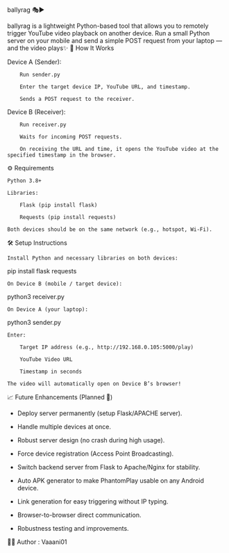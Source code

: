 ballyrag 🎭▶️

ballyrag is a lightweight Python-based tool that allows you to remotely trigger YouTube video playback on another device.
Run a small Python server on your mobile and send a simple POST request from your laptop — and the video plays✨
🚀 How It Works

  Device A (Sender):

        Run sender.py

        Enter the target device IP, YouTube URL, and timestamp.

        Sends a POST request to the receiver.

  Device B (Receiver):

        Run receiver.py

        Waits for incoming POST requests.

        On receiving the URL and time, it opens the YouTube video at the specified timestamp in the browser.

⚙️ Requirements

    Python 3.8+

    Libraries:

        Flask (pip install flask)

        Requests (pip install requests)

    Both devices should be on the same network (e.g., hotspot, Wi-Fi).

🛠️ Setup Instructions

    Install Python and necessary libraries on both devices:

pip install flask requests

    On Device B (mobile / target device):

python3 receiver.py

    On Device A (your laptop):

python3 sender.py

    Enter:

        Target IP address (e.g., http://192.168.0.105:5000/play)

        YouTube Video URL

        Timestamp in seconds

    The video will automatically open on Device B’s browser!

📈 Future Enhancements (Planned 🚧)

  - Deploy server permanently (setup Flask/APACHE server).
  
  - Handle multiple devices at once.
  
  - Robust server design (no crash during high usage).
  
  - Force device registration (Access Point Broadcasting).
  
  - Switch backend server from Flask to Apache/Nginx for stability.
  
  - Auto APK generator to make PhantomPlay usable on any Android device.
  
  - Link generation for easy triggering without IP typing.
  
  - Browser-to-browser direct communication.
  
  - Robustness testing and improvements.

👩‍💻 Author : Vaaani01
